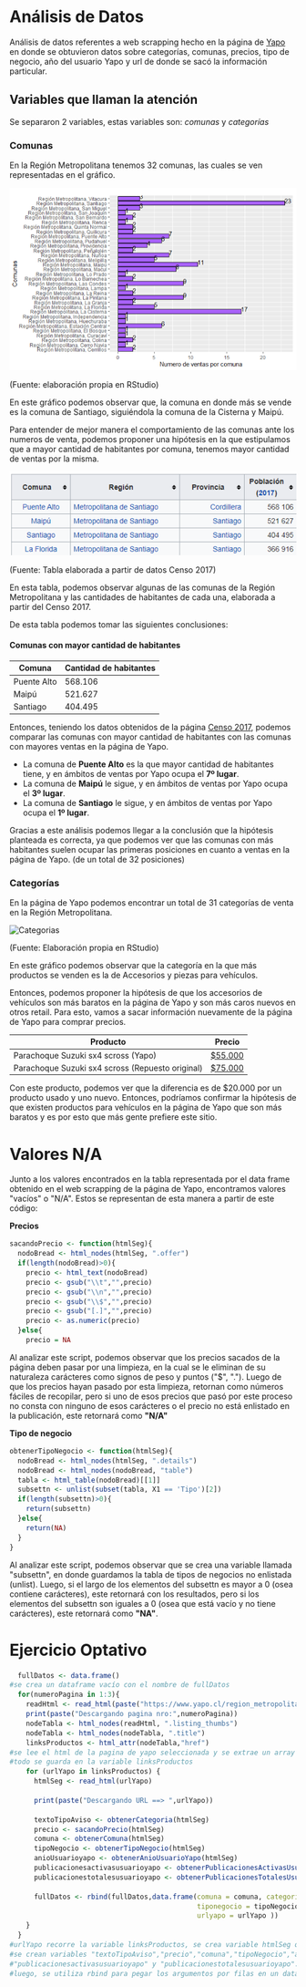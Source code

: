 # Análisis de Datos 

Análisis de datos referentes a web scrapping hecho en la página de [Yapo](https://www.yapo.cl/region_metropolitana?ca=15_s&o=) en donde se obtuvieron datos sobre categorías, comunas, precios, tipo de negocio, año del usuario Yapo y url de donde se sacó la información particular. 

## Variables que llaman la atención

Se separaron 2 variables, estas variables son: *comunas* y *categorías* 

### Comunas 

En la Región Metropolitana tenemos 32 comunas, las cuales se ven representadas en el gráfico. 

![Comunas](https://raw.githubusercontent.com/Xiomycv/TrabajoGraficos/master/Gráfico_comunas.png)

(Fuente: elaboración propia en RStudio)

En este gráfico podemos observar que, la comuna en donde más se vende es la comuna de Santiago, siguiéndola la comuna de la Cisterna y Maipú.

Para entender de mejor manera el comportamiento de las comunas ante los numeros de venta, podemos proponer una hipótesis en la que estipulamos que a mayor cantidad de habitantes por comuna, tenemos mayor cantidad de ventas por la misma. 

![Habitantes por comuna](https://github.com/Xiomycv/TrabajoGraficos/blob/master/Tabladecomunasyhabitantes.png)

(Fuente: Tabla elaborada a partir de datos Censo 2017)

En esta tabla, podemos observar algunas de las comunas de la Región Metropolitana y las cantidades de habitantes de cada una, elaborada a partir del Censo 2017.

De esta tabla podemos tomar las siguientes conclusiones: 

#### Comunas con mayor cantidad de habitantes

| Comuna | Cantidad de habitantes |
| ------------- | ------------- |
| Puente Alto  | 568.106  |
| Maipú  | 521.627  |
| Santiago  | 404.495 |


Entonces, teniendo los datos obtenidos de la página [Censo 2017](http://www.censo2017.cl/descargue-aqui-resultados-de-comunas/), podemos comparar las comunas con mayor cantidad de habitantes con las comunas con mayores ventas en la página de Yapo. 

+ La comuna de **Puente Alto** es la que mayor cantidad de habitantes tiene, y en ámbitos de ventas por Yapo ocupa el **7º lugar**.
+ La comuna de **Maipú** le sigue, y en ámbitos de ventas por Yapo ocupa el **3º lugar**.
+ La comuna de **Santiago** le sigue, y en ámbitos de ventas por Yapo ocupa el **1º lugar**. 

Gracias a este análisis podemos llegar a la conclusión que la hipótesis planteada es correcta, ya que podemos ver que las comunas con más habitantes suelen ocupar las primeras posiciones en cuanto a ventas en la página de Yapo. (de un total de 32 posiciones)

### Categorías 

En la página de Yapo podemos encontrar un total de 31 categorías de venta en la Región Metropolitana. 

![Categorias](https://raw.githubusercontent.com/Xiomycv/TrabajoGraficos/master/Gráfico_categorias.png)

(Fuente: Elaboración propia en RStudio)

En este gráfico podemos observar que la categoría en la que más productos se venden es la de Accesorios y piezas para vehículos.

Entonces, podemos proponer la hipótesis de que los accesorios de vehículos son más baratos en la página de Yapo y son más caros nuevos en otros retail. 
Para esto, vamos a sacar información nuevamente de la página de Yapo para comprar precios. 

| Producto | Precio |
| ------------- | ------------- |
| Parachoque Suzuki sx4 scross (Yapo) | [$55.000](https://www.yapo.cl/region_metropolitana/accesorios_vehiculos/parachoque_suzuki_sx4_scross_envio_regiones_73763604.htm?ca=15_s&oa=73763604&xsp=31)  |
| Parachoque Suzuki sx4 scross (Repuesto original) | [$75.000](https://repuestosoriginales.cl/parachoque/5307-parachoque-delantero-suzuki-sx4-s-cross-08-11.html)  |

Con este producto, podemos ver que la diferencia es de $20.000 por un producto usado y uno nuevo. Entonces, podríamos confirmar la hipótesis de que existen productos para vehículos en la página de Yapo que son más baratos y es por esto que más gente prefiere este sitio. 


# Valores N/A

Junto a los valores encontrados en la tabla representada por el data frame obtenido en el web scrapping de la página de Yapo, encontramos valores "vacíos" o "N/A".
Estos se representan de esta manera a partir de este código:

**Precios**
```r
sacandoPrecio <- function(htmlSeg){
  nodoBread <- html_nodes(htmlSeg, ".offer")
  if(length(nodoBread)>0){
    precio <- html_text(nodoBread)
    precio <- gsub("\\t","",precio)
    precio <- gsub("\\n","",precio)
    precio <- gsub("\\$","",precio)
    precio <- gsub("[.]","",precio)
    precio <- as.numeric(precio)
  }else{
    precio = NA
```
Al analizar este script, podemos observar que los precios sacados de la página deben pasar por una limpieza, en la cual se le eliminan de su naturaleza carácteres como signos de peso y puntos ("$", "."). 
Luego de que los precios hayan pasado por esta limpieza, retornan como números fáciles de recopilar, pero si uno de esos precios que pasó por este proceso no consta con ninguno de esos carácteres o el precio no está enlistado en la publicación, este retornará como **"N/A"**

**Tipo de negocio**
```r
obtenerTipoNegocio <- function(htmlSeg){
  nodoBread <- html_nodes(htmlSeg, ".details")
  nodoBread <- html_nodes(nodoBread, "table")
  tabla <- html_table(nodoBread)[[1]]
  subsettn <- unlist(subset(tabla, X1 == 'Tipo')[2])
  if(length(subsettn)>0){
    return(subsettn)
  }else{
    return(NA)
  }
}
```
Al analizar este script, podemos observar que se crea una variable llamada "subsettn", en donde guardamos la tabla de tipos de negocios no enlistada (unlist). Luego, si el largo de los elementos del subsettn es mayor a 0 (osea contiene carácteres), este retornará con los resultados, pero si los elementos del subsettn son iguales a 0 (osea que está vacío y no tiene carácteres), este retornará como **"NA"**.

# Ejercicio Optativo 

```r
  fullDatos <- data.frame() 
#se crea un dataframe vacío con el nombre de fullDatos
  for(numeroPagina in 1:3){ 
    readHtml <- read_html(paste("https://www.yapo.cl/region_metropolitana?ca=15_s&o=",numeroPagina,sep = ""))
    print(paste("Descargando pagina nro:",numeroPagina))
    nodeTabla <- html_nodes(readHtml, ".listing_thumbs")
    nodeTabla <- html_nodes(nodeTabla, ".title")
    linksProductos <- html_attr(nodeTabla,"href")
#se lee el html de la pagina de yapo seleccionada y se extrae un array de elementos desde el html leido.
#todo se guarda en la variable linksProductos
    for (urlYapo in linksProductos) {
      htmlSeg <- read_html(urlYapo)
      
      print(paste("Descargando URL ==> ",urlYapo))
      
      textoTipoAviso <- obtenerCategoria(htmlSeg)
      precio <- sacandoPrecio(htmlSeg)
      comuna <- obtenerComuna(htmlSeg)
      tipoNegocio <- obtenerTipoNegocio(htmlSeg)
      anioUsuarioyapo <- obtenerAnioUsuarioYapo(htmlSeg)
      publicacionesactivasusuarioyapo <- obtenerPublicacionesActivasUsuarioYapo(htmlSeg)
      publicacionestotalesusuarioyapo <- obtenerPublicacionesTotalesUsuarioYapo(htmlSeg)
      
      fullDatos <- rbind(fullDatos,data.frame(comuna = comuna, categoria = textoTipoAviso, precio = precio,
                                              tiponegocio = tipoNegocio, aniousuarioyapo = anioUsuarioyapo,
                                              urlyapo = urlYapo ))
    }
  }
#urlYapo recorre la variable linksProductos, se crea variable htmlSeg que contiene la lectura de urlYapo
#se crean variables "textoTipoAviso","precio","comuna","tipoNegocio","anioUsuarioyapo",
#"publicacionesactivasusuarioyapo" y "publicacionestotalesusuarioyapo".
#luego, se utiliza rbind para pegar los argumentos por filas en un data.frame, y asi obetenemos la tabla.
```      
                                             
                                       



